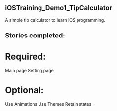 ## iOSTraining_Demo1_TipCalculator
A simple tip calculator to learn iOS programming.

## Stories completed:
# Required:
Main page
Setting page

# Optional:
Use Animations
Use Themes
Retain states
